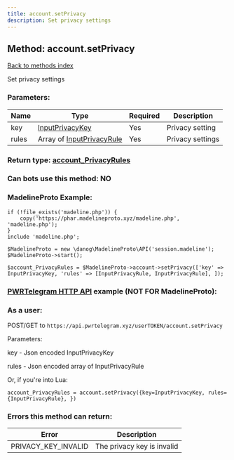 ```yaml
---
title: account.setPrivacy
description: Set privacy settings
---
```

## Method: account.setPrivacy  
[Back to methods index](index.md)


Set privacy settings

### Parameters:

| Name     |    Type       | Required | Description |
|----------|---------------|----------|-------------|
|key|[InputPrivacyKey](../types/InputPrivacyKey.md) | Yes|Privacy setting|
|rules|Array of [InputPrivacyRule](../types/InputPrivacyRule.md) | Yes|Privacy settings|


### Return type: [account\_PrivacyRules](../types/account_PrivacyRules.md)

### Can bots use this method: **NO**


### MadelineProto Example:


```
if (!file_exists('madeline.php')) {
    copy('https://phar.madelineproto.xyz/madeline.php', 'madeline.php');
}
include 'madeline.php';

$MadelineProto = new \danog\MadelineProto\API('session.madeline');
$MadelineProto->start();

$account_PrivacyRules = $MadelineProto->account->setPrivacy(['key' => InputPrivacyKey, 'rules' => [InputPrivacyRule, InputPrivacyRule], ]);
```

### [PWRTelegram HTTP API](https://pwrtelegram.xyz) example (NOT FOR MadelineProto):



### As a user:

POST/GET to `https://api.pwrtelegram.xyz/userTOKEN/account.setPrivacy`

Parameters:

key - Json encoded InputPrivacyKey

rules - Json encoded  array of InputPrivacyRule




Or, if you're into Lua:

```
account_PrivacyRules = account.setPrivacy({key=InputPrivacyKey, rules={InputPrivacyRule}, })
```

### Errors this method can return:

| Error    | Description   |
|----------|---------------|
|PRIVACY_KEY_INVALID|The privacy key is invalid|


